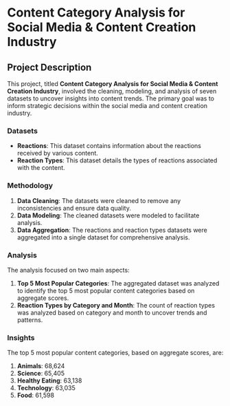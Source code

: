 # Content Category Analysis for Social Media & Content Creation Industry

## Project Description

This project, titled **Content Category Analysis for Social Media & Content Creation Industry**, involved the cleaning, modeling, and analysis of seven datasets to uncover insights into content trends. The primary goal was to inform strategic decisions within the social media and content creation industry.

### Datasets

- **Reactions**: This dataset contains information about the reactions received by various content.
- **Reaction Types**: This dataset details the types of reactions associated with the content.

### Methodology

1. **Data Cleaning**: The datasets were cleaned to remove any inconsistencies and ensure data quality.
2. **Data Modeling**: The cleaned datasets were modeled to facilitate analysis.
3. **Data Aggregation**: The reactions and reaction types datasets were aggregated into a single dataset for comprehensive analysis.

### Analysis

The analysis focused on two main aspects:
1. **Top 5 Most Popular Categories**: The aggregated dataset was analyzed to identify the top 5 most popular content categories based on aggregate scores.
2. **Reaction Types by Category and Month**: The count of reaction types was analyzed based on category and month to uncover trends and patterns.

### Insights

The top 5 most popular content categories, based on aggregate scores, are:
1. **Animals**: 68,624
2. **Science**: 65,405
3. **Healthy Eating**: 63,138
4. **Technology**: 63,035
5. **Food**: 61,598
